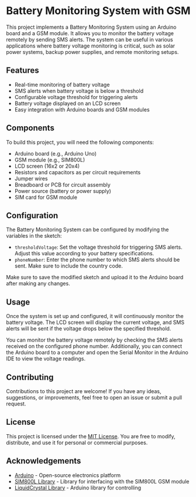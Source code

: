 # Battery Monitoring System with GSM

This project implements a Battery Monitoring System using an Arduino board and a GSM module. It allows you to monitor the battery voltage remotely by sending SMS alerts. The system can be useful in various applications where battery voltage monitoring is critical, such as solar power systems, backup power supplies, and remote monitoring setups.


## Features

- Real-time monitoring of battery voltage
- SMS alerts when battery voltage is below a threshold
- Configurable voltage threshold for triggering alerts
- Battery voltage displayed on an LCD screen
- Easy integration with Arduino boards and GSM modules

## Components

To build this project, you will need the following components:

- Arduino board (e.g., Arduino Uno)
- GSM module (e.g., SIM800L)
- LCD screen (16x2 or 20x4)
- Resistors and capacitors as per circuit requirements
- Jumper wires
- Breadboard or PCB for circuit assembly
- Power source (battery or power supply)
- SIM card for GSM module

## Configuration

The Battery Monitoring System can be configured by modifying the variables in the sketch:

- `thresholdVoltage`: Set the voltage threshold for triggering SMS alerts. Adjust this value according to your battery specifications.
- `phoneNumber`: Enter the phone number to which SMS alerts should be sent. Make sure to include the country code.

Make sure to save the modified sketch and upload it to the Arduino board after making any changes.

## Usage

Once the system is set up and configured, it will continuously monitor the battery voltage. The LCD screen will display the current voltage, and SMS alerts will be sent if the voltage drops below the specified threshold.

You can monitor the battery voltage remotely by checking the SMS alerts received on the configured phone number. Additionally, you can connect the Arduino board to a computer and open the Serial Monitor in the Arduino IDE to view the voltage readings.

## Contributing

Contributions to this project are welcome! If you have any ideas, suggestions, or improvements, feel free to open an issue or submit a pull request.

## License

This project is licensed under the [MIT License](LICENSE). You are free to modify, distribute, and use it for personal or commercial purposes.

## Acknowledgements

- [Arduino](https://www.arduino.cc/) - Open-source electronics platform
- [SIM800L Library](https://github.com/avishorp/TinyGSM) - Library for interfacing with the SIM800L GSM module
- [LiquidCrystal Library](https://www.arduino.cc/en/Reference/LiquidCrystal) - Arduino library for controlling
